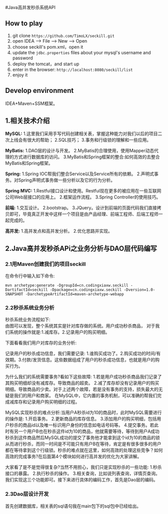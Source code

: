 #Java高并发秒杀系统API

## How to play
1. git clone `https://github.com/TimoLX/seckill.git`
2. open IDEA -->  File  -->  New  --> Open 
3. choose seckill's pom.xml，open it
4. update the `jdbc.properties` files about your mysql's username and password
5. deploy the tomcat，and start up
6. enter in the browser: `http://localhost:8080/seckill/list`
7. enjoy it 

## Develop environment
IDEA+Maven+SSM框架。

## 1.相关技术介绍
**MySQL:**
    1.这里我们采用手写代码创建相关表，掌握这种能力对我们以后的项目二次上线会有很大的帮助；
    2.SQL技巧；
    3.事务和行级锁的理解和一些应用。  

**MyBatis:**
    1.DAO层的设计与开发。
    2.MyBatis的合理使用，使用Mapper动态代理的方式进行数据库的访问。
    3.MyBatis和Spring框架的整合:如何高效的去整合MyBatis和Spring框架。  

**Spring:**
    1.Spring IOC帮我们整合Service以及Service所有的依赖。
    2.声明式事务。对Spring声明式事务做一些分析以及它的行为分析。  

**Spring MVC:**
    1.Restful接口设计和使用。Restful现在更多的被应用在一些互联网公司Web层接口的应用上。
    2.框架运作流程。
    3.Spring Controller的使用技巧。  

**前端:**
    1.交互设计。
    2.bootstrap。
    3.JQuery。设计到前端的页面代码我们直接拷贝即可，毕竟真正开发中这样一个项目是由产品经理、前端工程师、后端工程师一起完成的。  

**高并发:**
    1.高并发点和高并发分析。
    2.优化思路并实现。
    
## 2.Java高并发秒杀APi之业务分析与DAO层代码编写

### 2.1用Maven创建我们的项目seckill
在命令行中输入如下命令:  

```
mvn archetype:generate -DgroupId=cn.codingxiaxw.seckill -DartifactId=seckill -Dpackage=cn.codingxiaxw.seckill -Dversion=1.0-SNAPSHOT -DarchetypeArtifactId=maven-archetype-webapp
```

### 2.2秒杀系统业务分析
秒杀系统业务流程如下:  
由图可以发现，整个系统其实是针对库存做的系统。用户成功秒杀商品，
对于我们系统的操作就是:1.减库存。2.记录用户的购买明细。

下面看看我们用户对库存的业务分析:  

记录用户的秒杀成功信息，我们需要记录:
1.谁购买成功了。2.购买成功的时间/有效期。3.付款/发货信息。这些数据组成了用户的秒杀成功信息，也就是用户的购买行为。  

为什么我们的系统需要事务?看如下这些故障:
1.若是用户成功秒杀商品我们记录了其购买明细却没有减库存。导致商品的超卖。
2.减了库存却没有记录用户的购买明细。导致商品的少卖。对于上述两个故障，若是没有事务的支持，损失最大的无疑是我们的用户和商家。
  在MySQL中，它内置的事务机制，可以准确的帮我们完成减库存和记录用户购买明细的过程。  

MySQL实现秒杀的难点分析:当用户A秒杀id为10的商品时，此时MySQL需要进行的操作是:
1.开启事务。
2.更新商品的库存信息。
3.添加用户的购买明细，包括用户秒杀的商品id以及唯一标识用户身份的信息如电话号码等。
4.提交事务。若此时有另一个用户B也在秒杀这件id为10的商品，他就需要等待，等待到用户A成功秒杀到这件商品然后MySQL成功的提交了事务他才能拿到这个id为10的商品的锁从而进行秒杀，而同一时间是不可能只有用户B在等待，肯定是有很多很多的用户都在等待拿到这个行级锁。秒杀的难点就在这里，如何高效的处理这些竞争？如何高效的完成事务?在后面第4个模块如何进行高并发的优化为大家讲解。  

大家看了是不是觉得很复杂?当然不用担心，我们只是实现秒杀的一些功能:
1.秒杀接口的暴露。
2.执行秒杀的操作。
3.相关查询，比如说列表查询，详情页查询。我们实现这三个功能即可。接下来进行具体的编码工作，首先是Dao层的编码。  

### 2.3Dao层设计开发
首先创建数据库，相关表的sql语句我在main包下的sql包中已经给出。